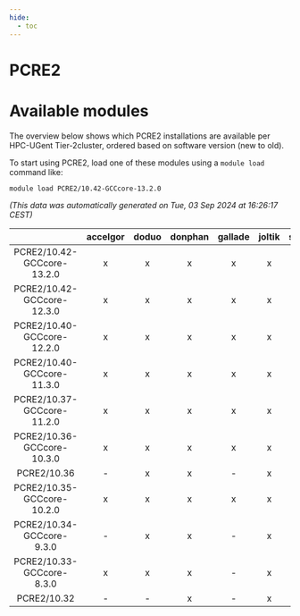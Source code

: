 ```yaml
---
hide:
  - toc
---
```


PCRE2
=====

# Available modules


The overview below shows which PCRE2 installations are available per HPC-UGent Tier-2cluster, ordered based on software version (new to old).

To start using PCRE2, load one of these modules using a `module load` command like:

```shell
module load PCRE2/10.42-GCCcore-13.2.0
```

*(This data was automatically generated on Tue, 03 Sep 2024 at 16:26:17 CEST)*  

| |accelgor|doduo|donphan|gallade|joltik|shinx|skitty|
| :---: | :---: | :---: | :---: | :---: | :---: | :---: | :---: |
|PCRE2/10.42-GCCcore-13.2.0|x|x|x|x|x|x|x|
|PCRE2/10.42-GCCcore-12.3.0|x|x|x|x|x|x|x|
|PCRE2/10.40-GCCcore-12.2.0|x|x|x|x|x|x|x|
|PCRE2/10.40-GCCcore-11.3.0|x|x|x|x|x|-|x|
|PCRE2/10.37-GCCcore-11.2.0|x|x|x|x|x|-|x|
|PCRE2/10.36-GCCcore-10.3.0|x|x|x|x|x|-|x|
|PCRE2/10.36|-|x|x|-|x|-|-|
|PCRE2/10.35-GCCcore-10.2.0|x|x|x|x|x|-|x|
|PCRE2/10.34-GCCcore-9.3.0|-|x|x|-|x|-|x|
|PCRE2/10.33-GCCcore-8.3.0|x|x|x|-|x|-|x|
|PCRE2/10.32|-|-|x|-|x|-|-|
